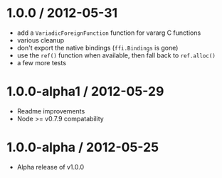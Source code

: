
1.0.0 / 2012-05-31
==================

  - add a `VariadicForeignFunction` function for vararg C functions
  - various cleanup
  - don't export the native bindings (`ffi.Bindings` is gone)
  - use the `ref()` function when available, then fall back to `ref.alloc()`
  - a few more tests

1.0.0-alpha1 / 2012-05-29
=========================

 - Readme improvements
 - Node >= v0.7.9 compatability

1.0.0-alpha / 2012-05-25
========================

 - Alpha release of v1.0.0

